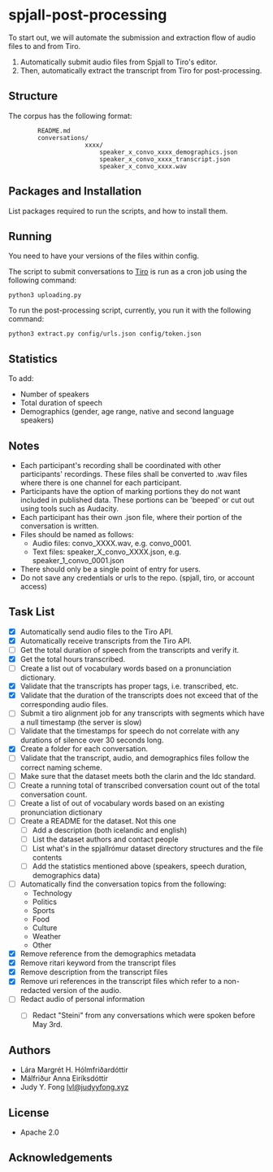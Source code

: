 # spjall-post-processing
To start out, we will automate the submission and extraction flow of audio files to and from Tiro.
1. Automatically submit audio files from Spjall to Tiro's editor.
2. Then, automatically extract the transcript from Tiro for post-processing.


## Structure

The corpus has the following format:
```
        README.md
        conversations/
                     xxxx/
                         speaker_x_convo_xxxx_demographics.json
                         speaker_x_convo_xxxx_transcript.json
                         speaker_x_convo_xxxx.wav
```

## Packages and Installation
List packages required to run the scripts, and how to install them.


## Running
You need to have your versions of the files within config.

The script to submit conversations to [Tiro](https://tal.tiro.is) is run as a
cron job using the following command:

```
python3 uploading.py
```

To run the post-processing script, currently, you run it with the following
command:
```
python3 extract.py config/urls.json config/token.json
```


## Statistics
To add:
- Number of speakers
- Total duration of speech
- Demographics (gender, age range, native and second language speakers)


## Notes
- Each participant's recording shall be coordinated with other participants' recordings. These files shall be converted to .wav files where there is one channel for each participant.
- Participants have the option of marking portions they do not want included in published data. These portions can be 'beeped' or cut out using tools such as Audacity.
- Each participant has their own .json file, where their portion of the conversation is written.
- Files should be named as follows:
  - Audio files: convo_XXXX.wav, e.g. convo_0001.
  - Text files: speaker_X_convo_XXXX.json, e.g. speaker_1_convo_0001.json
- There should only be a single point of entry for users.
- Do not save any credentials or urls to the repo. (spjall, tiro, or account access)


## Task List
- [x] Automatically send audio files to the Tiro API.
- [x] Automatically receive transcripts from the Tiro API.
- [ ] Get the total duration of speech from the transcripts and verify it.
- [x] Get the total hours transcribed.
- [ ] Create a list out of vocabulary words based on a pronunciation dictionary.
- [x] Validate that the transcripts has proper tags, i.e. transcribed, etc.
- [x] Validate that the duration of the transcripts does not exceed that of the corresponding audio files.
- [ ] Submit a tiro alignment job for any transcripts with segments which have a null timestamp (the server is slow)
- [ ] Validate that the timestamps for speech do not correlate with any durations of silence over 30 seconds long.
- [x] Create a folder for each conversation.
- [ ] Validate that the transcript, audio, and demographics files follow the correct naming scheme.
- [ ] Make sure that the dataset meets both the clarin and the ldc standard.
- [ ] Create a running total of transcribed conversation count out of the total conversation count.
- [ ] Create a list of out of vocabulary words based on an existing pronunciation dictionary
- [ ] Create a README for the dataset. Not this one
  - [ ] Add a description (both icelandic and english)
  - [ ] List the dataset authors and contact people
  - [ ] List what's in the spjallrómur dataset directory structures and the file contents
  - [ ] Add the statistics mentioned above (speakers, speech duration, demographics data)
- [ ] Automatically find the conversation topics from the following:
  - Technology
  - Politics
  - Sports
  - Food
  - Culture
  - Weather
  - Other
- [x] Remove reference from the demographics metadata
- [x] Remove ritari keyword from the transcript files
- [x] Remove description from the transcript files
- [x] Remove uri references in the transcript files which refer to a non-redacted version of the audio.
- [ ] Redact audio of personal information
  - [ ] Redact "Steini" from any conversations which were spoken before May 3rd.



## Authors
- Lára Margrét H. Hólmfriðardóttir
- Málfriður Anna Eiríksdóttir
- Judy Y. Fong lvl@judyyfong.xyz


## License
- Apache 2.0

## Acknowledgements
